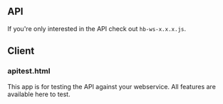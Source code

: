 ## API

If you're only interested in the API check out `hb-ws-x.x.x.js`. 


## Client


### apitest.html

This app is for testing the API against your webservice. All features are available here to test.


